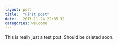 ```yaml
---
layout: post
title:  "First post"
date:   2013-11-24 22:35:32
categories: welcome
---
```


This is really just a test post. Should be deleted soon.
